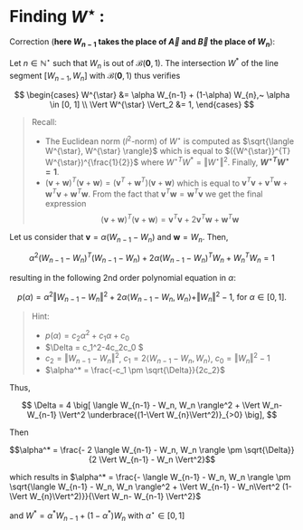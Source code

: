 # Finding $W^{\star}$ :

Correction (**here $W_{n-1}$ takes the place of $\vec{A}$ and $\vec{B}$ the place of $W_{n}$**):

Let $n \in \mathbb{N}^{\star}$ such that $W_n$ is out of $\mathcal{B}(\mathbf{0}, 1)$.  The intersection $W^*$ of the line segment $[W_{n-1}, W_{n}]$ with $\mathcal{B}(\mathbf{0}, 1)$ thus verifies

$$
    \begin{cases}
        W^{\star} &= \alpha W_{n-1} + (1-\alpha) W_{n},~ \alpha \in [0, 1] \\
        \Vert W^{\star} \Vert_2 &= 1,
    \end{cases}
$$

> Recall:
> - The Euclidean norm ($l^2$-norm) of $W^{\star}$ is computed as $\sqrt{\langle W^{\star}, W^{\star} \rangle}$ which is equal to $({W^{\star}}^{T}  W^{\star})^{\frac{1}{2}}$ where ${W^{\star}}^{T}  W^*= \Vert W^{\star} \Vert^2$. Finally, **${W^{\star}}^{T}  W^{\star} = 1$**. 
> - $(\mathbf{v}+ \mathbf{w})^T(\mathbf{v}+ \mathbf{w})=(\mathbf{v}^T+ \mathbf{w}^T)(\mathbf{v}+ \mathbf{w})$ which is equal to $\mathbf{v}^T\mathbf{v}+\mathbf{v}^T\mathbf{w}+\mathbf{w}^T\mathbf{v} + \mathbf{w}^T \mathbf{w}$. From the fact that $\mathbf{v}^T\mathbf{w}=\mathbf{w}^T\mathbf{v}$ we get the final expression $$(\mathbf{v}+ \mathbf{w})^T(\mathbf{v}+ \mathbf{w})=\mathbf{v}^T\mathbf{v}+2\mathbf{v}^T\mathbf{w}+\mathbf{w}^T \mathbf{w}$$

Let us consider that $\mathbf{v}= \alpha (W_{n-1}- W_{n})$ and $\mathbf{w}= W_{n}$. Then, 

$$\alpha^{2} (W_{n-1}- W_{n})^{T} (W_{n-1}- W_{n})+ 2\alpha (W_{n-1}- W_{n})^{T} W_{n} + W_{n}^{T} W_{n} = 1$$

resulting in the following 2nd order polynomial equation in $\alpha$:

$$
    p(\alpha) = \alpha^2 \Vert W_{n-1} - W_n \Vert^2  + 2\alpha \langle W_{n-1} - W_n, W_n \rangle + \Vert W_{n}\Vert^2 - 1 ,~ \text{for } \alpha \in [0,1].
$$

> Hint: 
> - $p(\alpha) = c_2\alpha^2+ c_1 \alpha + c_0$
> - $\Delta = c_1^2-4c_2c_0 $
> - $c_2= \Vert W_{n-1} - W_n \Vert^2$, $c_1=2\langle W_{n-1} - W_n, W_n \rangle$, $c_0=\Vert W_{n}\Vert^2-1$
> - $\alpha^* = \frac{-c_1 \pm \sqrt{\Delta}}{2c_2}$

Thus,

$$
    \Delta = 4 \big[ \langle W_{n-1} - W_n, W_n \rangle^2 + \Vert W_n- W_{n-1} \Vert^2 \underbrace{(1-\Vert W_{n}\Vert^2)}_{>0} \big], $$

 Then   
    
  $$\alpha^* = \frac{- 2 \langle W_{n-1} - W_n, W_n \rangle \pm \sqrt{\Delta}}{2 \Vert W_{n-1} - W_n \Vert^2}$$

  which results in $\alpha^* = \frac{- \langle W_{n-1} - W_n, W_n \rangle \pm \sqrt{\langle W_{n-1} - W_n, W_n \rangle^2 + \Vert W_{n-1} - W_n\Vert^2 (1-\Vert W_{n}\Vert^2)}}{\Vert W_n- W_{n-1} \Vert^2}$

and $W^* = \alpha^* W_{n-1} + (1-\alpha^*) W_{n}$ with $\alpha^{\star} \in [0,1]$
